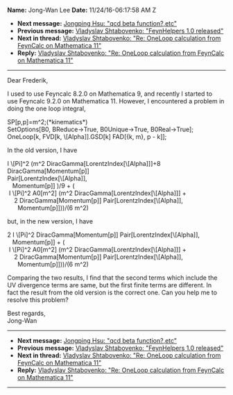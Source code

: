 **Name:** Jong-Wan Lee
**Date:** 11/24/16-06:17:58 AM Z

  - **Next message:** [Jongping Hsu: "qcd beta
    function?,etc"](1127.html)
  - **Previous message:** [Vladyslav Shtabovenko: "FeynHelpers 1.0
    released"](1125.html)
  - **Next in thread:** [Vladyslav Shtabovenko: "Re: OneLoop calculation
    from FeynCalc on Mathematica 11"](1128.html)
  - **Reply:** [Vladyslav Shtabovenko: "Re: OneLoop calculation from
    FeynCalc on Mathematica 11"](1128.html)

-----

Dear Frederik,  

I used to use Feyncalc 8.2.0 on Mathematica 9, and recently I started
to  
use Feyncalc 9.2.0 on Mathematica 11. However, I encountered a problem
in  
doing the one loop integral,  

SP[p,p]=m^2;(\*kinematics\*)  
SetOptions[B0, BReduce-\>True, B0Unique-\>True,
B0Real-\>True];  
OneLoop[k, FVD[k, \\[Alpha]].GSD[k]
FAD[{k, m}, p - k]];  

In the old version, I have  

I \\[Pi]^2 (m^2
DiracGamma[LorentzIndex[\\[Alpha]]]+8
DiracGamma[Momentum[p]]  
Pair[LorentzIndex[\\[Alpha]],  
   Momentum[p]] )/9 + (  
 I \\[Pi]^2 A0[m^2] (m^2
DiracGamma[LorentzIndex[\\[Alpha]]] +  
    2 DiracGamma[Momentum[p]]
Pair[LorentzIndex[\\[Alpha]],  
      Momentum[p]]))/(6 m^2)  

but, in the new version, I have  

2 I \\[Pi]^2 DiracGamma[Momentum[p]]
Pair[LorentzIndex[\\[Alpha]],  
   Momentum[p]] + (  
 I \\[Pi]^2 A0[m^2] (m^2
DiracGamma[LorentzIndex[\\[Alpha]]] +  
    2 DiracGamma[Momentum[p]]
Pair[LorentzIndex[\\[Alpha]],  
      Momentum[p]]))/(6 m^2)  

Comparing the two results, I find that the second terms which include
the  
UV divergence terms are same, but the first finite terms are different.
In  
fact the result from the old version is the correct one. Can you help me
to  
resolve this problem?  

Best regards,  
Jong-Wan  

-----

  - **Next message:** [Jongping Hsu: "qcd beta
    function?,etc"](1127.html)
  - **Previous message:** [Vladyslav Shtabovenko: "FeynHelpers 1.0
    released"](1125.html)
  - **Next in thread:** [Vladyslav Shtabovenko: "Re: OneLoop calculation
    from FeynCalc on Mathematica 11"](1128.html)
  - **Reply:** [Vladyslav Shtabovenko: "Re: OneLoop calculation from
    FeynCalc on Mathematica 11"](1128.html)

-----

